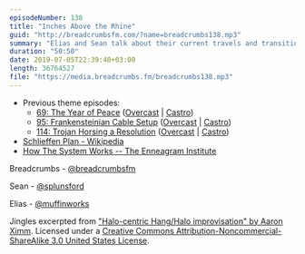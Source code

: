 ```yaml
---
episodeNumber: 138
title: "Inches Above the Rhine"
guid: "http://breadcrumbsfm.com/?name=breadcrumbs138.mp3"
summary: "Elias and Sean talk about their current travels and transitions and reflect on their yearly/semi-yearly/quarterly themes. They end up in a discussion about making mental, emotional, or gut decisions and being at peace with them."
duration: "50:50"
date: 2019-07-05T22:39:40+03:00
length: 36764527
file: "https://media.breadcrumbs.fm/breadcrumbs138.mp3"
---
```


- Previous theme episodes:
    - [69: The Year of Peace](https://breadcrumbs.fm/69/) ([Overcast](https://overcast.fm/+LlyopL77Q) | [Castro](https://castro.fm/episode/wPZkpT))
    - [95: Frankensteinian Cable Setup](https://breadcrumbs.fm/95/) ([Overcast](https://overcast.fm/+LlypTRrO0) | [Castro](https://castro.fm/episode/kmZqKh))
    - [114: Trojan Horsing a Resolution](https://breadcrumbs.fm/114/) ([Overcast](https://overcast.fm/+LlyqHPLKo) | [Castro](https://castro.fm/episode/V5beVT))
- [Schlieffen Plan - Wikipedia](https://en.wikipedia.org/wiki/Schlieffen_Plan)
- [How The System Works -- The Enneagram Institute](https://www.enneagraminstitute.com/how-the-enneagram-system-works)

Breadcrumbs - [@breadcrumbsfm](https://twitter.com/breadcrumbsfm)

Sean - [@splunsford](https://twitter.com/splunsford)

Elias - [@muffinworks](https://twitter.com/muffinworks)

Jingles excerpted from ["Halo-centric Hang/Halo improvisation" by Aaron Ximm](http://freemusicarchive.org/music/aaron_ximm/handpans_and_the_hang/). Licensed under a [Creative Commons Attribution-Noncommercial-ShareAlike 3.0 United States License](http://creativecommons.org/licenses/by-nc-sa/3.0/us/).